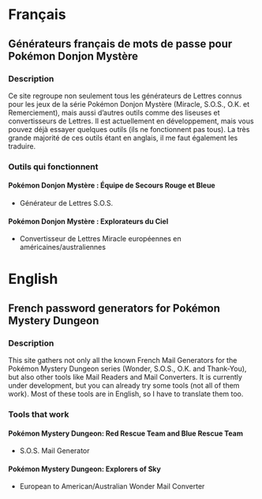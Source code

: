 # Français
## Générateurs français de mots de passe pour Pokémon Donjon Mystère
### Description
Ce site regroupe non seulement tous les générateurs de Lettres connus pour les jeux de la série Pokémon Donjon Mystère (Miracle, S.O.S., O.K. et Remerciement), mais aussi d’autres outils comme des liseuses et convertisseurs de Lettres. Il est actuellement en développement, mais vous pouvez déjà essayer quelques outils (ils ne fonctionnent pas tous). La très grande majorité de ces outils étant en anglais, il me faut également les traduire.

### Outils qui fonctionnent
#### Pokémon Donjon Mystère : Équipe de Secours Rouge et Bleue
* Générateur de Lettres S.O.S.

#### Pokémon Donjon Mystère : Explorateurs du Ciel
* Convertisseur de Lettres Miracle européennes en américaines/australiennes


# English
## French password generators for Pokémon Mystery Dungeon
### Description
This site gathers not only all the known French Mail Generators for the Pokémon Mystery Dungeon series (Wonder, S.O.S., O.K. and Thank-You), but also other tools like Mail Readers and Mail Converters. It is currently under development, but you can already try some tools (not all of them work). Most of these tools are in English, so I have to translate them too.

### Tools that work
#### Pokémon Mystery Dungeon: Red Rescue Team and Blue Rescue Team
* S.O.S. Mail Generator

#### Pokémon Mystery Dungeon: Explorers of Sky
* European to American/Australian Wonder Mail Converter
